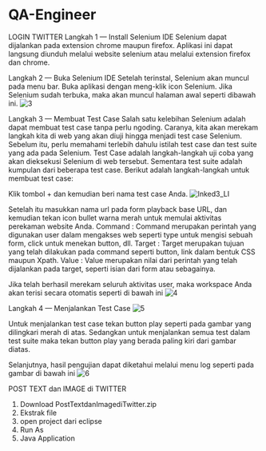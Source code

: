 # QA-Engineer

LOGIN TWITTER
Langkah 1 — Install Selenium IDE
Selenium dapat dijalankan pada extension chrome maupun firefox. 
Aplikasi ini dapat langsung diunduh melalui website selenium atau melalui extension firefox dan chrome.

Langkah 2 — Buka Selenium IDE
Setelah terinstal, Selenium akan muncul pada menu bar. 
Buka aplikasi dengan meng-klik icon Selenium. Jika Selenium sudah terbuka, maka akan muncul halaman awal seperti dibawah ini.
![3](https://user-images.githubusercontent.com/43885178/115029483-3a286e80-9ef0-11eb-91d4-4ef59b8296fb.PNG)

Langkah 3 — Membuat Test Case
Salah satu kelebihan Selenium adalah dapat membuat test case tanpa perlu ngoding. Caranya, kita akan merekam langkah kita di web yang akan diuji hingga menjadi test case Selenium. Sebelum itu, perlu memahami terlebih dahulu istilah test case dan test suite yang ada pada Selenium. Test Case adalah langkah-langkah uji coba yang akan dieksekusi Selenium di web tersebut. Sementara test suite adalah kumpulan dari beberapa test case. Berikut adalah langkah-langkah untuk membuat test case:

Klik tombol + dan kemudian beri nama test case Anda.
![Inked3_LI](https://user-images.githubusercontent.com/43885178/115029950-bc189780-9ef0-11eb-99f4-9e5796676a0a.jpg)

Setelah itu masukkan nama url pada form playback base URL, dan kemudian tekan icon bullet warna merah untuk memulai aktivitas perekaman website Anda.
Command : Command merupakan perintah yang digunakan user dalam mengakses web seperti type untuk mengisi sebuah form, click untuk menekan button, dll.
Target : Target merupakan tujuan yang telah dilakukan pada command seperti button, link dalam bentuk CSS maupun Xpath.
Value : Value merupakan nilai dari perintah yang telah dijalankan pada target, seperti isian dari form atau sebagainya.

Jika telah berhasil merekam seluruh aktivitas user, maka workspace Anda akan terisi secara otomatis seperti di bawah ini
![4](https://user-images.githubusercontent.com/43885178/115030821-b7081800-9ef1-11eb-81fa-7916c602e18c.PNG)

Langkah 4 — Menjalankan Test Case
![5](https://user-images.githubusercontent.com/43885178/115031128-08b0a280-9ef2-11eb-9256-069e088a72f7.PNG)

Untuk menjalankan test case tekan button play seperti pada gambar yang dilingkari merah di atas. Sedangkan untuk menjalankan semua test dalam test suite maka tekan button play yang berada paling kiri dari gambar diatas.

Selanjutnya, hasil pengujian dapat diketahui melalui menu log seperti pada gambar di bawah ini
![6](https://user-images.githubusercontent.com/43885178/115031327-3990d780-9ef2-11eb-9f89-60cc6fca3afa.PNG)


POST TEXT dan IMAGE di TWITTER
1. Download PostTextdanImagediTwitter.zip
2. Ekstrak file
3. open project dari eclipse 
4. Run As 
5. Java Application
